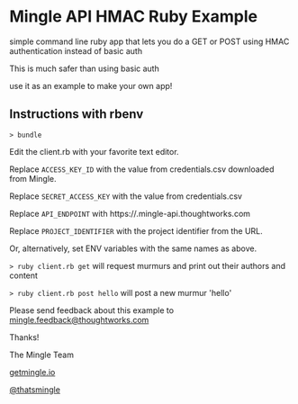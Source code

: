 Mingle API HMAC Ruby Example
============================

simple command line ruby app that lets you do a GET or POST using HMAC authentication instead of basic auth

This is much safer than using basic auth

use it as an example to make your own app!


Instructions with rbenv
-----------------------

`> bundle`

Edit the client.rb with your favorite text editor.

Replace `ACCESS_KEY_ID` with the value from credentials.csv downloaded from Mingle.

Replace `SECRET_ACCESS_KEY` with the value from credentials.csv

Replace `API_ENDPOINT` with https://<your-site-name>.mingle-api.thoughtworks.com

Replace `PROJECT_IDENTIFIER` with the project identifier from the URL.

Or, alternatively, set ENV variables with the same names as above.

`> ruby client.rb get` will request murmurs and print out their authors and content

`> ruby client.rb post hello` will post a new murmur 'hello'

Please send feedback about this example to mingle.feedback@thoughtworks.com

Thanks!

The Mingle Team

[getmingle.io](http://getmingle.io)

[@thatsmingle](https://twitter.com/thatsmingle)
